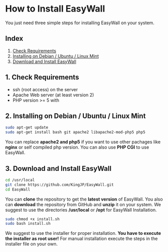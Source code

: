 # How to Install EasyWall

You just need three simple steps for installing EasyWall on your system.

## Index

1. [Check Requirements](#require)
2. [Installing on Debian / Ubuntu / Linux Mint](#debian)
3. [Download and Install EasyWall](#easywall)

## <a name="require"></a> 1. Check Requirements

- ssh (root access) on the server
- Apache Web server (at least version 2)
- PHP version >= 5 with

## <a name="debian"></a> 2. Installing on Debian / Ubuntu / Linux Mint

```sh
sudo apt-get update
sudo apt-get install bash git apache2 libapache2-mod-php5 php5
```

You can replace **apache2 and php5** if you want to use other pachages like **nginx** or self compiled php version. You can also use **PHP CGI** to use EasyWall.

## <a name="easywall"></a> 3. Download and Install EasyWall

```sh
cd /usr/local
git clone https://github.com/KingJP/EasyWall.git
cd EasyWall
```

You can **clone** the repository to get the **latest version** of EasyWall. You also can **download** the repository from GitHub and **unzip** it on your system.
We suggest to use the directories **/usr/local** or **/opt** for EasyWall Installation.

```sh
sudo chmod +x install.sh
sudo bash install.sh
```

We suggest to use the installer for proper installation. **You have to execute the installer as root user!** For manual installation execute the steps in the installer file on your own.
